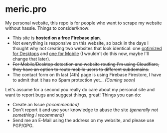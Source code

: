 # meric.pro

My personal website, this repo is for people who want to scrape my website without hassle. Things to consider/know:

  - This site is **hosted on a free Firebase plan**.
  - Not everything is responsive on this website, so back in the days I thought why not creating two websites that look identical: one [optimized for Desktops](https://meric.pro) and [one for Mobile](https://m.meric.pro) (I wouldn't do this now, maybe I'll change that later).
  - ~~For Mobile/Desktop detection and website routing I'm using Cloudflare, they have an option to route mobile users to different subdomains.~~
  - The contact form on th last (4th) page is using Firebase Firestore, I have to admit that it has no Spam protection yet... _(Coming soon)_
  
  
Let's assume for a second you really do care about my personal site and want to report bugs and suggest things, great! Things you can do:

  - Create an Issue _(recommended)_
  - Don't report it and use your knowledge to abuse the site _(generally not something I recommend)_
  - Send me an E-Mail using the address on my website, and please use PGP/GPG.